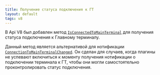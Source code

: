 ```yaml
---
title: Получение статуса подключения к ГТ
layout: default
tags: v8
---
```


В Api V8 был добавлен метод [`IsConnectedToMainTerminal`](https://iiko.github.io/front.api.sdk/v8/html/M_Resto_Front_Api_IOperationService_IsConnectedToMainTerminal.htm) для получения статуса подключения к Главному терминалу.

Данный метод является альтернативой для нотификации  [`ConnectionToMainTerminalChanged`](https://iiko.github.io/front.api.sdk/v8/html/P_Resto_Front_Api_INotificationService_ConnectionToMainTerminalChanged.htm). Он сделан для случаев, когда плагины не успевают включиться к моменту получения нотификации о подключении терминала к ГТ, чтобы они могли самостоятельно проконтролировать статус подключения.